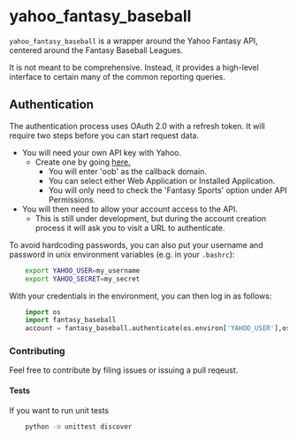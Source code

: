 # yahoo_fantasy_baseball

`yahoo_fantasy_baseball` is a wrapper around the Yahoo Fantasy API, centered around the Fantasy Baseball Leagues.

It is not meant to be comprehensive. Instead, it provides a high-level interface
to certain many of the common reporting queries. 

## Authentication

The authentication process uses OAuth 2.0 with a refresh token. It will require two steps before you can start request data.

- You will need your own API key with Yahoo.
  - Create one by going [here.](https://developer.yahoo.com/apps/create/)
    - You will enter 'oob' as the callback domain.
    - You can select either Web Application or Installed Application.
    - You will only need to check the 'Fantasy Sports' option under API Permissions.
- You will then need to allow your account access to the API.
  - This is still under development, but during the account creation process it will ask you to visit a URL to authenticate.

To avoid hardcoding passwords, you can also put your username
and password in unix environment variables (e.g. in your `.bashrc`):

```bash
    export YAHOO_USER=my_username
    export YAHOO_SECRET=my_secret
```

With your credentials in the environment, you can then log in as follows:

```python
    import os
    import fantasy_baseball
    account = fantasy_baseball.authenticate(os.environ['YAHOO_USER'],os.environ['YAHOO_SECRET'])
```

### Contributing
Feel free to contribute by filing issues or issuing a pull reqeust.

#### Tests

If you want to run unit tests

```bash
    python -m unittest discover
```
